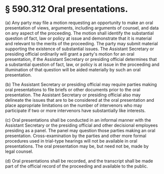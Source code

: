 # § 590.312   Oral presentations.

(a) Any party may file a motion requesting an opportunity to make an oral presentation of views, arguments, including arguments of counsel, and data on any aspect of the proceeding. The motion shall identify the substantial question of fact, law or policy at issue and demonstrate that it is material and relevant to the merits of the proceeding. The party may submit material supporting the existence of substantial issues. The Assistant Secretary or presiding official ordinarily will grant a party's motion for an oral presentation, if the Assistant Secretary or presiding official determines that a substantial question of fact, law, or policy is at issue in the proceeding and illumination of that question will be aided materially by such an oral presentation.


(b) The Assistant Secretary or presiding official may require parties making oral presentations to file briefs or other documents prior to the oral presentation. The Assistant Secretary or presiding official also may delineate the issues that are to be considered at the oral presentation and place appropriate limitations on the number of intervenors who may participate if two or more intervenors have substantially like interests.


(c) Oral presentations shall be conducted in an informal manner with the Assistant Secretary or the presiding official and other decisional employees presiding as a panel. The panel may question those parties making an oral presentation. Cross-examination by the parties and other more formal procedures used in trial-type hearings will not be available in oral presentations. The oral presentation may be, but need not be, made by legal counsel.


(d) Oral presentations shall be recorded, and the transcript shall be made part of the official record of the proceeding and available to the public.





